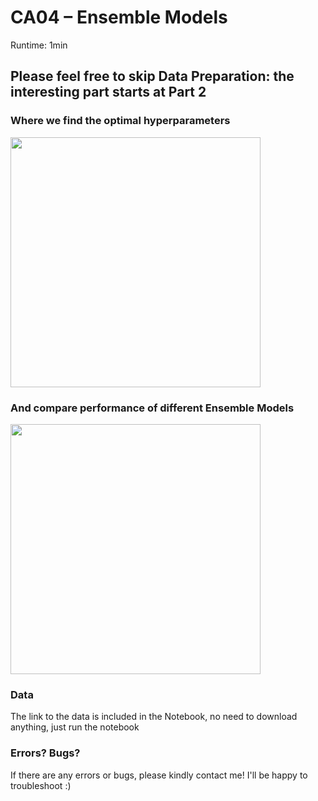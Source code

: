 # CA04 – Ensemble Models

Runtime: 1min

## Please feel free to skip Data Preparation: the interesting part starts at Part 2

### Where we find the optimal hyperparameters

<img src="https://user-images.githubusercontent.com/59128920/158171232-9342112a-e302-4e71-a19e-71edf88bcd86.png" width="400"/>

### And compare performance of different Ensemble Models

<img src="https://user-images.githubusercontent.com/59128920/158171296-3c02f8cb-da5d-474f-9cde-77d6748f83ec.png" width="400"/>

### Data

The link to the data is included in the Notebook, no need to download anything, just run the notebook

### Errors? Bugs?
If there are any errors or bugs, please kindly contact me! I'll be happy to troubleshoot :)
